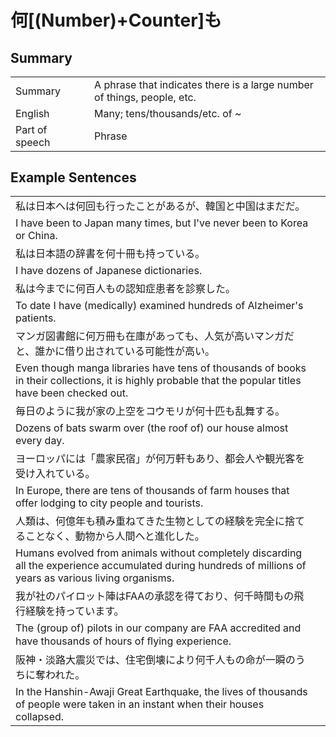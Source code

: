# 何[(Number)+Counter]も

## Summary

<table><tr>   <td>Summary<td>   <td>A phrase that indicates there is a large number of things, people, etc.</td><tr><tr>   <td>English<td>   <td>Many; tens/thousands/etc. of ~</td><tr><tr>   <td>Part of speech<td>   <td>Phrase</td><tr></table></table></table>

## Example Sentences

<table><tr><td>私は日本へは何回も行ったことがあるが、韓国と中国はまだだ。<td><tr><tr><td>I have been to Japan many times, but I've never been to Korea or China.<td><tr><tr><td>私は日本語の辞書を何十冊も持っている。<td><tr><tr><td>I have dozens of Japanese dictionaries.<td><tr><tr><td>私は今までに何百人もの認知症患者を診察した。<td><tr><tr><td>To date I have (medically) examined hundreds of Alzheimer's patients.<td><tr><tr><td>マンガ図書館に何万冊も在庫があっても、人気が高いマンガだと、誰かに借り出されている可能性が高い。<td><tr><tr><td>Even though manga libraries have tens of thousands of books in their collections, it is highly probable that the popular titles have been checked out.<td><tr><tr><td>毎日のように我が家の上空をコウモリが何十匹も乱舞する。<td><tr><tr><td>Dozens of bats swarm over (the roof of) our house almost every day.<td><tr><tr><td>ヨーロッパには「農家民宿」が何万軒もあり、都会人や観光客を受け入れている。<td><tr><tr><td>In Europe, there are tens of thousands of farm houses that offer lodging to city people and tourists.<td><tr><tr><td>人類は、何億年も積み重ねてきた生物としての経験を完全に捨てることなく、動物から人間へと進化した。<td><tr><tr><td>Humans evolved from animals without completely discarding all the experience accumulated during hundreds of millions of years as various living organisms.<td><tr><tr><td>我が社のパイロット陣はFAAの承認を得ており、何千時間もの飛行経験を持っています。<td><tr><tr><td>The (group of) pilots in our company are FAA accredited and have thousands of hours of ﬂying experience.<td><tr><tr><td>阪神・淡路大震災では、住宅倒壊により何千人もの命が一瞬のうちに奪われた。<td><tr><tr><td>In the Hanshin-Awaji Great Earthquake, the lives of thousands of people were taken in an instant when their houses collapsed.<td><tr></table>


